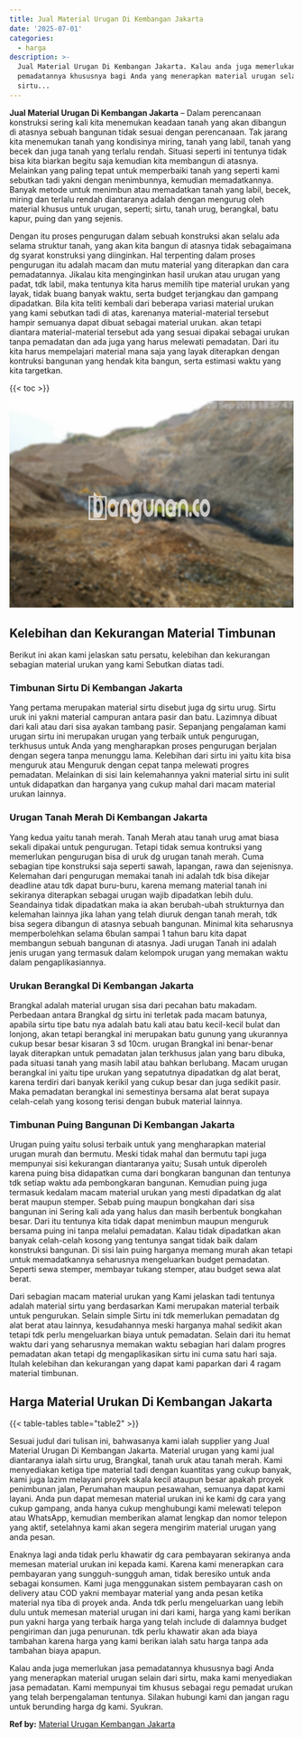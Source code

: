 ```yaml
---
title: Jual Material Urugan Di Kembangan Jakarta
date: '2025-07-01'
categories:
  - harga
description: >-
  Jual Material Urugan Di Kembangan Jakarta. Kalau anda juga memerlukan jasa
  pemadatannya khususnya bagi Anda yang menerapkan material urugan selain dari
  sirtu...
---
```


**Jual Material Urugan Di Kembangan Jakarta** – Dalam perencanaan konstruksi sering kali kita menemukan keadaan tanah yang akan dibangun di atasnya sebuah bangunan tidak sesuai dengan perencanaan. Tak jarang kita menemukan tanah yang kondisinya miring, tanah yang labil, tanah yang becek dan juga tanah yang terlalu rendah. Situasi seperti ini tentunya tidak bisa kita biarkan begitu saja kemudian kita membangun di atasnya. Melainkan yang paling tepat untuk memperbaiki tanah yang seperti kami sebutkan tadi yakni dengan menimbunnya, kemudian memadatkannya. Banyak metode untuk menimbun atau memadatkan tanah yang labil, becek, miring dan terlalu rendah diantaranya adalah dengan mengurug oleh material khusus untuk urugan, seperti; sirtu, tanah urug, berangkal, batu kapur, puing dan yang sejenis.

Dengan itu proses pengurugan dalam sebuah konstruksi akan selalu ada selama struktur tanah, yang akan kita bangun di atasnya tidak sebagaimana dg syarat konstruksi yang diinginkan. Hal terpenting dalam proses pengurugan itu adalah macam dan mutu material yang diterapkan dan cara pemadatannya. Jikalau kita menginginkan hasil urukan atau urugan yang padat, tdk labil, maka tentunya kita harus memilih tipe material urukan yang layak, tidak buang banyak waktu, serta budget terjangkau dan gampang dipadatkan. Bila kita teliti kembali dari beberapa variasi material urukan yang kami sebutkan tadi di atas, karenanya material-material tersebut hampir semuanya dapat dibuat sebagai material urukan. akan tetapi diantara material-material tersebut ada yang sesuai dipakai sebagai urukan tanpa pemadatan dan ada juga yang harus melewati pemadatan. Dari itu kita harus mempelajari material mana saja yang layak diterapkan dengan kontruksi bangunan yang hendak kita bangun, serta estimasi waktu yang kita targetkan.

{{< toc >}}

![Jual Material Urugan Di Kembangan Jakarta](/images/jual-urugan-27.png)

## Kelebihan dan Kekurangan Material Timbunan

Berikut ini akan kami jelaskan satu persatu, kelebihan dan kekurangan sebagian material urukan yang kami Sebutkan diatas tadi.

### Timbunan Sirtu Di Kembangan Jakarta

Yang pertama merupakan material sirtu disebut juga dg sirtu urug. Sirtu uruk ini yakni material campuran antara pasir dan batu. Lazimnya dibuat dari kali atau dari sisa ayakan tambang pasir. Sepanjang pengalaman kami urugan sirtu ini merupakan urugan yang terbaik untuk pengurugan, terkhusus untuk Anda yang mengharapkan proses pengurugan berjalan dengan segera tanpa menunggu lama. Kelebihan dari sirtu ini yaitu kita bisa menguruk atau Menguruk dengan cepat tanpa melewati progres pemadatan. Melainkan di sisi lain kelemahannya yakni material sirtu ini sulit untuk didapatkan dan harganya yang cukup mahal dari macam material urukan lainnya.

### Urugan Tanah Merah Di Kembangan Jakarta

Yang kedua yaitu tanah merah. Tanah Merah atau tanah urug amat biasa sekali dipakai untuk pengurugan. Tetapi tidak semua kontruksi yang memerlukan pengurugan bisa di uruk dg urugan tanah merah. Cuma sebagian tipe konstruksi saja seperti sawah, lapangan, rawa dan sejenisnya. Kelemahan dari pengurugan memakai tanah ini adalah tdk bisa dikejar deadline atau tdk dapat buru-buru, karena memang material tanah ini sekiranya diterapkan sebagai urugan wajib dipadatkan lebih dulu. Seandainya tidak dipadatkan maka ia akan berubah-ubah strukturnya dan kelemahan lainnya jika lahan yang telah diuruk dengan tanah merah, tdk bisa segera dibangun di atasnya sebuah bangunan. Minimal kita seharusnya memperbolehkan selama 6bulan sampai 1 tahun baru kita dapat membangun sebuah bangunan di atasnya. Jadi urugan Tanah ini adalah jenis urugan yang termasuk dalam kelompok urugan yang memakan waktu dalam pengaplikasiannya.

### Urukan Berangkal Di Kembangan Jakarta

Brangkal adalah material urugan sisa dari pecahan batu makadam. Perbedaan antara Brangkal dg sirtu ini terletak pada macam batunya, apabila sirtu tipe batu nya adalah batu kali atau batu kecil-kecil bulat dan lonjong, akan tetapi berangkal ini merupakan batu gunung yang ukurannya cukup besar besar kisaran 3 sd 10cm. urugan Brangkal ini benar-benar layak diterapkan untuk pemadatan jalan terkhusus jalan yang baru dibuka, pada situasi tanah yang masih labil atau bahkan berlubang. Macam urugan berangkal ini yaitu tipe urukan yang sepatutnya dipadatkan dg alat berat, karena terdiri dari banyak kerikil yang cukup besar dan juga sedikit pasir. Maka pemadatan berangkal ini semestinya bersama alat berat supaya celah-celah yang kosong terisi dengan bubuk material lainnya.

### Timbunan Puing Bangunan Di Kembangan Jakarta

Urugan puing yaitu solusi terbaik untuk yang mengharapkan material urugan murah dan bermutu. Meski tidak mahal dan bermutu tapi juga mempunyai sisi kekurangan diantaranya yaitu; Susah untuk diperoleh karena puing bisa didapatkan cuma dari bongkaran bangunan dan tentunya tdk setiap waktu ada pembongkaran bangunan. Kemudian puing juga termasuk kedalam macam material urukan yang mesti dipadatkan dg alat berat maupun stemper. Sebab puing maupun bongkahan dari sisa bangunan ini Sering kali ada yang halus dan masih berbentuk bongkahan besar. Dari itu tentunya kita tidak dapat menimbun maupun menguruk bersama puing ini tanpa melalui pemadatan. Kalau tidak dipadatkan akan banyak celah-celah kosong yang tentunya sangat tidak baik dalam konstruksi bangunan. Di sisi lain puing harganya memang murah akan tetapi untuk memadatkannya seharusnya mengeluarkan budget pemadatan. Seperti sewa stemper, membayar tukang stemper, atau budget sewa alat berat.

Dari sebagian macam material urukan yang Kami jelaskan tadi tentunya adalah material sirtu yang berdasarkan Kami merupakan material terbaik untuk pengurukan. Selain simple Sirtu ini tdk memerlukan pemadatan dg alat berat atau lainnya, kesudahannya meski harganya mahal sedikit akan tetapi tdk perlu mengeluarkan biaya untuk pemadatan. Selain dari itu hemat waktu dari yang seharusnya memakan waktu sebagian hari dalam progres pemadatan akan tetapi dg mengaplikasikan sirtu ini cuma satu hari saja. Itulah kelebihan dan kekurangan yang dapat kami paparkan dari 4 ragam material timbunan.

## Harga Material Urukan Di Kembangan Jakarta

{{< table-tables table="table2" >}}

Sesuai judul dari tulisan ini, bahwasanya kami ialah supplier yang Jual Material Urugan Di Kembangan Jakarta. Material urugan yang kami jual diantaranya ialah sirtu urug, Brangkal, tanah uruk atau tanah merah. Kami menyediakan ketiga tipe material tadi dengan kuantitas yang cukup banyak, kami juga lazim melayani proyek skala kecil ataupun besar apakah proyek penimbunan jalan, Perumahan maupun pesawahan, semuanya dapat kami layani. Anda pun dapat memesan material urukan ini ke kami dg cara yang cukup gampang, anda hanya cukup menghubungi kami melewati telepon atau WhatsApp, kemudian memberikan alamat lengkap dan nomor telepon yang aktif, setelahnya kami akan segera mengirim material urugan yang anda pesan.

Enaknya lagi anda tidak perlu khawatir dg cara pembayaran sekiranya anda memesan material urukan ini kepada kami. Karena kami menerapkan cara pembayaran yang sungguh-sungguh aman, tidak beresiko untuk anda sebagai konsumen. Kami juga menggunakan sistem pembayaran cash on delivery atau COD yakni membayar material yang anda pesan ketika material nya tiba di proyek anda. Anda tdk perlu mengeluarkan uang lebih dulu untuk memesan material urugan ini dari kami, harga yang kami berikan pun yakni harga yang terbaik harga yang telah include di dalamnya budget pengiriman dan juga penurunan. tdk perlu khawatir akan ada biaya tambahan karena harga yang kami berikan ialah satu harga tanpa ada tambahan biaya apapun.

Kalau anda juga memerlukan jasa pemadatannya khususnya bagi Anda yang menerapkan material urugan selain dari sirtu, maka kami menyediakan jasa pemadatan. Kami mempunyai tim khusus sebagai regu pemadat urukan yang telah berpengalaman tentunya. Silakan hubungi kami dan jangan ragu untuk berunding harga dg kami. Syukran.

**Ref by:** [Material Urugan Kembangan Jakarta](https://id.wikipedia.org/wiki/Material)
